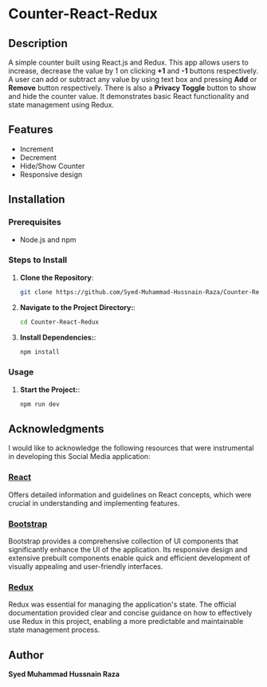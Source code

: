 # Counter-React-Redux

## Description

A simple counter built using React.js and Redux. This app allows users to increase, decrease the value by 1 on clicking **+1** and **-1** buttons respectively. A user can add or subtract any value by using text box and pressing **Add** or **Remove** button respectively. There is also a **Privacy Toggle** button to show and hide the counter value. It demonstrates basic React functionality and state management using Redux.

## Features

- Increment
- Decrement
- Hide/Show Counter
- Responsive design

## Installation

### Prerequisites

- Node.js and npm

### Steps to Install

1. **Clone the Repository**:

   ```sh
   git clone https://github.com/Syed-Muhammad-Hussnain-Raza/Counter-React-Redux.git
   ```

2. **Navigate to the Project Directory:**:

   ```sh
   cd Counter-React-Redux
   ```

3. **Install Dependencies:**:
   ```sh
   npm install
   ```

### Usage

1. **Start the Project:**:

   ```sh
   npm run dev
   ```

## Acknowledgments

I would like to acknowledge the following resources that were instrumental in developing this Social Media application:

### [React](https://react.dev/)

Offers detailed information and guidelines on React concepts, which were crucial in understanding and implementing features.

### [Bootstrap](https://getbootstrap.com/docs)

Bootstrap provides a comprehensive collection of UI components that significantly enhance the UI of the application. Its responsive design and extensive prebuilt components enable quick and efficient development of visually appealing and user-friendly interfaces.

### [Redux](https://redux.js.org/)

Redux was essential for managing the application's state. The official documentation provided clear and concise guidance on how to effectively use Redux in this project, enabling a more predictable and maintainable state management process.

## Author

**Syed Muhammad Hussnain Raza**
